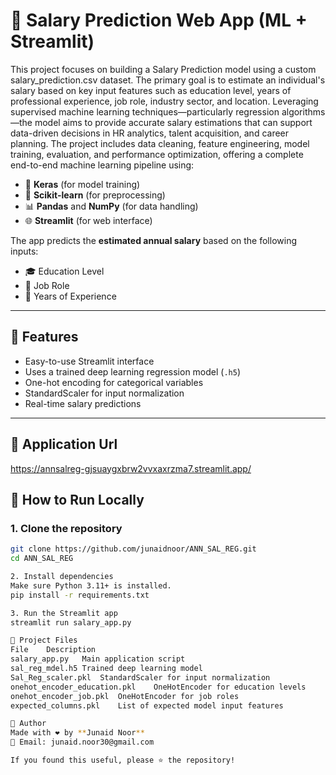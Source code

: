 # 💼 Salary Prediction Web App (ML + Streamlit)

This project focuses on building a Salary Prediction model using a custom salary_prediction.csv dataset. The primary goal is to estimate an individual's salary based on key input features such as education level, years of professional experience, job role, industry sector, and location. Leveraging supervised machine learning techniques—particularly regression algorithms—the model aims to provide accurate salary estimations that can support data-driven decisions in HR analytics, talent acquisition, and career planning. The project includes data cleaning, feature engineering, model training, evaluation, and performance optimization, offering a complete end-to-end machine learning pipeline using:

- 🧠 **Keras** (for model training)
- 🧪 **Scikit-learn** (for preprocessing)
- 📊 **Pandas** and **NumPy** (for data handling)
- 🌐 **Streamlit** (for web interface)

The app predicts the **estimated annual salary** based on the following inputs:

- 🎓 Education Level
- 💼 Job Role
- 📆 Years of Experience

---

## 🚀 Features

- Easy-to-use Streamlit interface
- Uses a trained deep learning regression model (`.h5`)
- One-hot encoding for categorical variables
- StandardScaler for input normalization
- Real-time salary predictions

---
## 🧪 Application Url
https://annsalreg-gjsuaygxbrw2vvxaxrzma7.streamlit.app/

## 🧪 How to Run Locally

### 1. Clone the repository
```bash
git clone https://github.com/junaidnoor/ANN_SAL_REG.git
cd ANN_SAL_REG

2. Install dependencies
Make sure Python 3.11+ is installed.
pip install -r requirements.txt

3. Run the Streamlit app
streamlit run salary_app.py

📁 Project Files
File	Description
salary_app.py	Main application script
sal_reg_mdel.h5	Trained deep learning model
Sal_Reg_scaler.pkl	StandardScaler for input normalization
onehot_encoder_education.pkl	OneHotEncoder for education levels
onehot_encoder_job.pkl	OneHotEncoder for job roles
expected_columns.pkl	List of expected model input features

📌 Author
Made with ❤️ by **Junaid Noor**  
📧 Email: junaid.noor30@gmail.com

If you found this useful, please ⭐ the repository!
